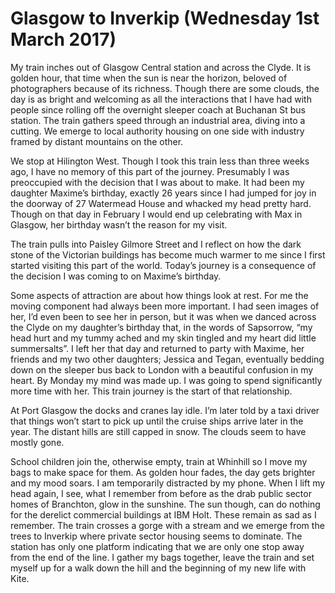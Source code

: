
# Glasgow to Inverkip (Wednesday 1st March 2017) #

My train inches out of Glasgow Central station and across the Clyde. It is golden hour, that time when the sun is near the horizon, beloved of photographers because of its richness. Though there are some clouds, the day is as bright and welcoming as all the interactions that I have had with people since rolling off the overnight sleeper coach at Buchanan St bus station. The train gathers speed through an industrial area, diving into a cutting. We emerge to local authority housing on one side with industry framed by distant mountains on the other.

We stop at Hilington West. Though I took this train less than three weeks ago, I have no memory of this part of the journey. Presumably I was preoccupied with the decision that I was about to make. It had been my daughter Maxime’s birthday, exactly 26 years since I had jumped for joy in the doorway of 27 Watermead House and whacked my head pretty hard. Though on that day in February I would end up celebrating with Max in Glasgow, her birthday wasn’t the reason for my visit.

The train pulls into Paisley Gilmore Street and I reflect on how the dark stone of the Victorian buildings has become much warmer to me since I first started visiting this part of the world. Today’s journey is a consequence of the decision I was coming to on Maxime’s birthday.

Some aspects of attraction are about how things look at rest. For me the moving component had always been more important. I had seen images of her, I’d even been to see her in person, but it was when we danced across the Clyde on my daughter’s birthday that, in the words of Sapsorrow, “my head hurt and my tummy ached and my skin tingled and my heart did little summersalts”. I left her that day and returned to party with Maxime, her friends and my two other daughters; Jessica and Tegan, eventually bedding down on the sleeper bus back to London with a beautiful confusion in my heart. By Monday my mind was made up. I was going to spend significantly more time with her. This train journey is the start of that relationship.

At Port Glasgow the docks and cranes lay idle. I’m later told by a taxi driver that things won’t start to pick up until the cruise ships arrive later in the year. The distant hills are still capped in snow. The clouds seem to have mostly gone.

School children join the, otherwise empty, train at Whinhill so I move my bags to make space for them. As golden hour fades, the day gets brighter and my mood soars. I am temporarily distracted by my phone. When I lift my head again, I see, what I remember from before as the drab public sector homes of Branchton, glow in the sunshine. The sun though, can do nothing for the derelict commercial buildings at IBM Holt. These remain as sad as I remember. The train crosses a gorge with a stream and we emerge from the trees to Inverkip where private sector housing seems to dominate. The station has only one platform indicating that we are only one stop away from the end of the line. I gather my bags together, leave the train and set myself up for a walk down the hill and the beginning of my new life with Kite.


